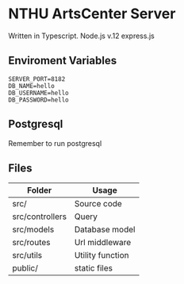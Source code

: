 # NTHU ArtsCenter Server

Written in Typescript.
Node.js v.12
express.js 

## Enviroment Variables

```
SERVER_PORT=8182
DB_NAME=hello
DB_USERNAME=hello
DB_PASSWORD=hello
```

## Postgresql

Remember to run postgresql

## Files

Folder          | Usage             |
--------------- | ----------------- |
src/            | Source code       |
src/controllers | Query             |
src/models      | Database model    |
src/routes      | Url middleware    |
src/utils       | Utility function  |
public/         | static files      |


